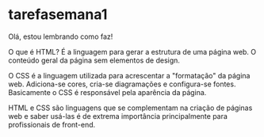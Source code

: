 # tarefasemana1

Olá, estou lembrando como faz!

O que é HTML? É a linguagem para gerar a estrutura de uma página web. O conteúdo geral da página sem elementos de design.

O CSS é a linguagem utilizada para acrescentar a "formatação" da página web. Adiciona-se cores, cria-se diagramações e configura-se fontes. Basicamente o CSS é responsável pela aparência da página.

HTML e CSS são linguagens que se complementam na criação de páginas web e saber usá-las é de extrema importância principalmente para profissionais de front-end.

